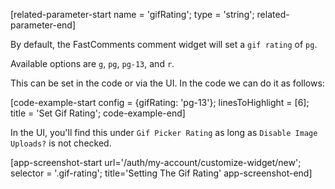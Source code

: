 [related-parameter-start name = 'gifRating'; type = 'string'; related-parameter-end]

By default, the FastComments comment widget will set a `gif rating` of `pg`.

Available options are `g`, `pg`, `pg-13`, and `r`.

This can be set in the code or via the UI. In the code we can do it as follows:

[code-example-start config = {gifRating: 'pg-13'}; linesToHighlight = [6]; title = 'Set Gif Rating'; code-example-end]

In the UI, you'll find this under `Gif Picker Rating` as long as `Disable Image Uploads?` is not checked.

[app-screenshot-start url='/auth/my-account/customize-widget/new'; selector = '.gif-rating'; title='Setting The Gif Rating' app-screenshot-end]
